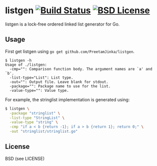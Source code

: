 listgen [![Build Status](https://drone.io/github.com/PreetamJinka/listgen/status.png)](https://drone.io/github.com/PreetamJinka/listgen/latest) [![BSD License](https://img.shields.io/pypi/l/Django.svg)](https://github.com/PreetamJinka/listgen/blob/master/LICENSE)
===
listgen is a lock-free ordered linked list generator for Go.

Usage
---
First get listgen using `go get github.com/PreetamJinka/listgen`.

```
$ listgen -h
Usage of ./listgen:
  -cmp="": Comparison function body. The argument names are `a' and `b'.
  -list-type="List": List type.
  -out="": Output file. Leave blank for stdout.
  -package="": Package name to use for the list.
  -value-type="": Value type.
```

For example, the stringlist implementation is generated using:

```bash
$ listgen \
  -package "stringlist" \
  -list-type "StringList" \
  -value-type "string" \
  -cmp "if a < b {return -1}; if a > b {return 1}; return 0;" \
  -out "stringlist/stringlist.go"

```

License
---
BSD (see LICENSE)
